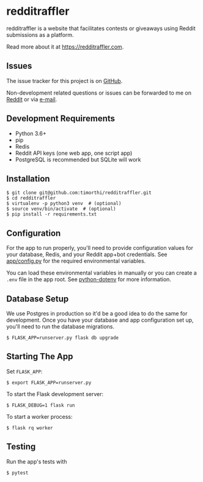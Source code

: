 # redditraffler
redditraffler is a website that facilitates contests or giveaways using Reddit submissions as a platform.

Read more about it at https://redditraffler.com.

## Issues
The issue tracker for this project is on [GitHub](https://github.com/timorthi/redditraffler/issues).

Non-development related questions or issues can be forwarded to me on [Reddit](https://reddit.com/u/xozzo) or via [e-mail](mailto:admin@redditraffler.com).

## Development Requirements
* Python 3.6+
* pip
* Redis
* Reddit API keys (one web app, one script app)
* PostgreSQL is recommended but SQLite will work

## Installation
```
$ git clone git@github.com:timorthi/redditraffler.git
$ cd redditraffler
$ virtualenv -p python3 venv  # (optional)
$ source venv/bin/activate  # (optional)
$ pip install -r requirements.txt
```

## Configuration
For the app to run properly, you'll need to provide configuration values for your database, Redis, and your Reddit app+bot credentials. See [app/config.py](app/config.py) for the required environmental variables.

You can load these environmental variables in manually or you can create a `.env` file in the app root. See [python-dotenv](https://github.com/theskumar/python-dotenv) for more information.

## Database Setup
We use Postgres in production so it'd be a good idea to do the same for development.
Once you have your database and app configuration set up, you'll need to run the database migrations.
```
$ FLASK_APP=runserver.py flask db upgrade
```

## Starting The App
Set `FLASK_APP`:
```
$ export FLASK_APP=runserver.py
```
To start the Flask development server:
```
$ FLASK_DEBUG=1 flask run
```
To start a worker process:
```
$ flask rq worker
```

## Testing
Run the app's tests with
```
$ pytest
```
